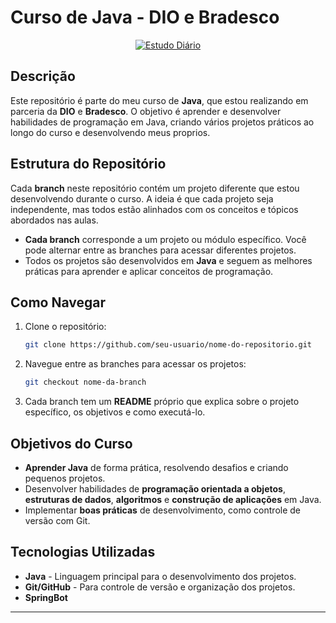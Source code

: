 # Curso de Java - DIO e Bradesco

<p align="center">
  <a href="https://www.flapi.com.br/img_bd/posts/60/1/estudo-diario.jpg" target="_blank">
    <img src="https://www.flapi.com.br/img_bd/posts/60/1/estudo-diario.jpg" alt="Estudo Diário">
  </a>
</p>

## Descrição
Este repositório é parte do meu curso de **Java**, que estou realizando em parceria da **DIO** e **Bradesco**. O objetivo é aprender e desenvolver habilidades de programação em Java, criando vários projetos práticos ao longo do curso e desenvolvendo meus proprios.

## Estrutura do Repositório
Cada **branch** neste repositório contém um projeto diferente que estou desenvolvendo durante o curso. A ideia é que cada projeto seja independente, mas todos estão alinhados com os conceitos e tópicos abordados nas aulas.

- **Cada branch** corresponde a um projeto ou módulo específico. Você pode alternar entre as branches para acessar diferentes projetos.
- Todos os projetos são desenvolvidos em **Java** e seguem as melhores práticas para aprender e aplicar conceitos de programação.

## Como Navegar
1. Clone o repositório:
   ```bash
   git clone https://github.com/seu-usuario/nome-do-repositorio.git
   ```

2. Navegue entre as branches para acessar os projetos:
   ```bash
   git checkout nome-da-branch
   ```

3. Cada branch tem um **README** próprio que explica sobre o projeto específico, os objetivos e como executá-lo.

## Objetivos do Curso
- **Aprender Java** de forma prática, resolvendo desafios e criando pequenos projetos.
- Desenvolver habilidades de **programação orientada a objetos**, **estruturas de dados**, **algoritmos** e **construção de aplicações** em Java.
- Implementar **boas práticas** de desenvolvimento, como controle de versão com Git.

## Tecnologias Utilizadas
- **Java** - Linguagem principal para o desenvolvimento dos projetos.
- **Git/GitHub** - Para controle de versão e organização dos projetos.
- **SpringBot** 

---
